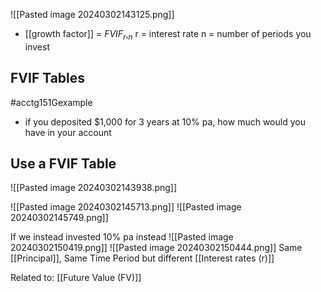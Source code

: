 ![[Pasted image 20240302143125.png]]
- [[growth factor]] = $FVIF_r,_n$
		r = interest rate
		n = number of periods you invest
## FVIF Tables
#acctg151Gexample
- if you deposited $1,000 for 3 years at 10% pa, how much would you have in your account
## Use a FVIF Table
![[Pasted image 20240302143938.png]]

![[Pasted image 20240302145713.png]]
![[Pasted image 20240302145749.png]]

If we instead invested 10% pa instead
![[Pasted image 20240302150419.png]]
![[Pasted image 20240302150444.png]]
Same [[Principal]], Same Time Period but different [[Interest rates (r)]]

Related to: [[Future Value (FV)]]